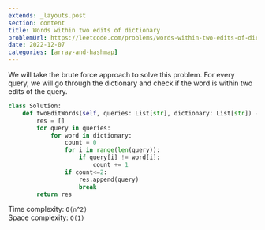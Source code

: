```yaml
---
extends: _layouts.post
section: content
title: Words within two edits of dictionary
problemUrl: https://leetcode.com/problems/words-within-two-edits-of-dictionary/
date: 2022-12-07
categories: [array-and-hashmap]
---
```


We will take the brute force approach to solve this problem. For every query, we will go through the dictionary and check if the word is within two edits of the query.

```python
class Solution:
    def twoEditWords(self, queries: List[str], dictionary: List[str]) -> List[str]:
        res = []
        for query in queries:
            for word in dictionary:
                count = 0
                for i in range(len(query)):
                    if query[i] != word[i]:
                        count += 1
                if count<=2:
                    res.append(query)
                    break
        return res
```

Time complexity: `O(n^2)` <br/>
Space complexity: `O(1)`